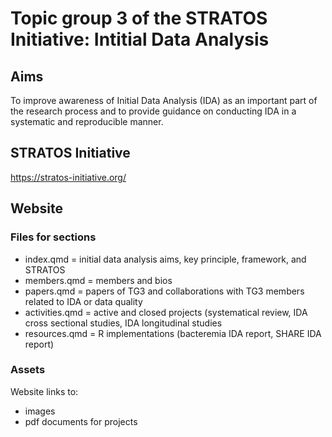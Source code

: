 # Topic group 3 of the STRATOS Initiative: Intitial Data Analysis

## Aims
To improve awareness of Initial Data Analysis (IDA) as an important part of the research process and to provide guidance on conducting IDA in a systematic and reproducible manner.

## STRATOS Initiative
https://stratos-initiative.org/

## Website 

### Files for sections

* index.qmd = initial data analysis aims, key principle, framework, and STRATOS
* members.qmd = members and bios
* papers.qmd = papers of TG3 and collaborations with TG3 members related to IDA or data quality
* activities.qmd = active and closed projects (systematical review, IDA cross sectional studies, IDA longitudinal studies
* resources.qmd = R implementations (bacteremia IDA report, SHARE IDA report)

### Assets
Website links to:
* images
* pdf documents for projects
